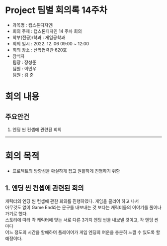 Project 팀별 회의록 14주차
========

- 과목명 : 캡스톤디자인Ⅰ
- 회의 주제 : 캡스톤디자인 14 주차 회의
- 학부(전공)/학과 : 게임공학과
- 회의 일시 : 2022. 12. 06  09:00 ~ 12:00
- 회의 장소 : 산학협력관 620호
- 참석자  
  팀장 : 장성준  
  팀원 : 이민우  
  팀원 : 김 준  

# 회의 내용

주요안건
------
1. 엔딩 씬 컨셉에 관련된 회의
------
# 회의 목적
- 프로젝트의 방향성을 확실하게 잡고 원활하게 진행하기 위함  

## 1. 엔딩 씬 컨셉에 관련된 회의
캐릭터의 엔딩 씬 컨셉에 관한 회의를 진행하였다. 게임을 클리어 하고 나서  
아무것도 없이 Game End라는 문구를 내보내는 것 보다는 캐릭터들의 이야기를 풀어나가기로 했다.  
스토리에 따라 각 캐릭터에 맞는 서로 다른 3가지 엔딩 씬을 내보낼 것이고, 각 엔딩 씬 마다  
어느 정도의 시간을 할애하여 플레이어가 게임 엔딩의 여운을 충분히 느낄 수 있도록 할 예정이다.  
